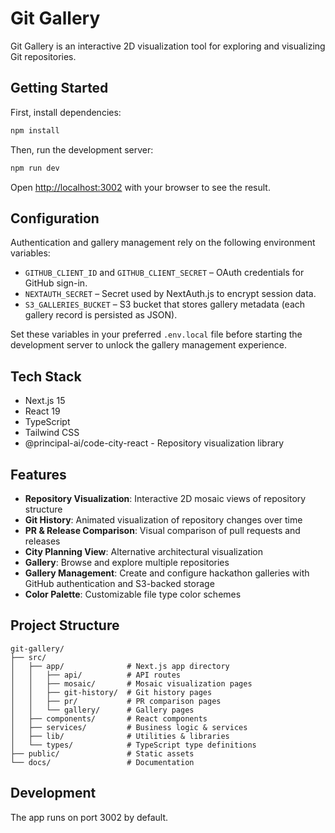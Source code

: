 # Git Gallery

Git Gallery is an interactive 2D visualization tool for exploring and visualizing Git repositories.

## Getting Started

First, install dependencies:

```bash
npm install
```

Then, run the development server:

```bash
npm run dev
```

Open [http://localhost:3002](http://localhost:3002) with your browser to see the result.

## Configuration

Authentication and gallery management rely on the following environment variables:

- `GITHUB_CLIENT_ID` and `GITHUB_CLIENT_SECRET` – OAuth credentials for GitHub sign-in.
- `NEXTAUTH_SECRET` – Secret used by NextAuth.js to encrypt session data.
- `S3_GALLERIES_BUCKET` – S3 bucket that stores gallery metadata (each gallery record is persisted as JSON).

Set these variables in your preferred `.env.local` file before starting the development server to unlock the gallery management experience.

## Tech Stack

- Next.js 15
- React 19
- TypeScript
- Tailwind CSS
- @principal-ai/code-city-react - Repository visualization library

## Features

- **Repository Visualization**: Interactive 2D mosaic views of repository structure
- **Git History**: Animated visualization of repository changes over time
- **PR & Release Comparison**: Visual comparison of pull requests and releases
- **City Planning View**: Alternative architectural visualization
- **Gallery**: Browse and explore multiple repositories
- **Gallery Management**: Create and configure hackathon galleries with GitHub authentication and S3-backed storage
- **Color Palette**: Customizable file type color schemes

## Project Structure

```
git-gallery/
├── src/
│   ├── app/              # Next.js app directory
│   │   ├── api/          # API routes
│   │   ├── mosaic/       # Mosaic visualization pages
│   │   ├── git-history/  # Git history pages
│   │   ├── pr/           # PR comparison pages
│   │   └── gallery/      # Gallery pages
│   ├── components/       # React components
│   ├── services/         # Business logic & services
│   ├── lib/              # Utilities & libraries
│   └── types/            # TypeScript type definitions
├── public/               # Static assets
└── docs/                 # Documentation
```

## Development

The app runs on port 3002 by default.
